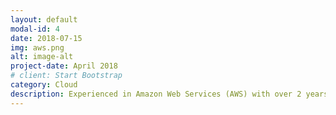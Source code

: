 ```yaml
---
layout: default
modal-id: 4
date: 2018-07-15
img: aws.png
alt: image-alt
project-date: April 2018
# client: Start Bootstrap
category: Cloud
description: Experienced in Amazon Web Services (AWS) with over 2 years of hands-on experience in deploying, managing, and scaling applications. Strong knowledge of core AWS services such as EC2, S3, and RDS. Skilled in using AWS CLI and AWS Management Console for administration tasks. Experienced in designing and implementing highly available and scalable infrastructure using AWS services. Adept at migrating applications to AWS, utilizing services such as AWS Elastic Beanstalk and AWS CloudFormation. Familiar with security best practices and experienced in securing AWS infrastructure using services such as AWS IAM and AWS Security Groups.
---
```


